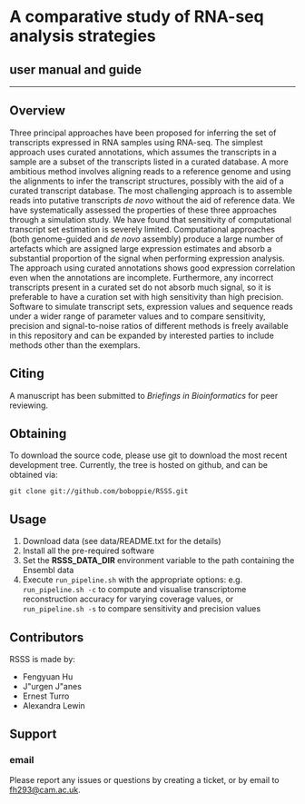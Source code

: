 # A comparative study of RNA-seq analysis strategies
## user manual and guide

--------

## Overview

Three principal approaches have been proposed for inferring the set of transcripts expressed in RNA samples using RNA-seq. The simplest approach uses curated annotations, which assumes the transcripts in a sample are a subset of the transcripts listed in a curated database. A more ambitious method involves aligning reads to a reference genome and using the alignments to infer the transcript structures, possibly with the aid of a curated transcript database. The most challenging approach is to assemble reads into putative transcripts *de novo* without the aid of reference data. We have systematically assessed the properties of these three approaches through a simulation study. We have found that sensitivity of computational transcript set estimation is severely limited. Computational approaches (both genome-guided and *de novo* assembly) produce a large number of artefacts which are assigned large expression estimates and absorb a substantial proportion of the signal when performing expression analysis. The approach using curated annotations shows good expression correlation even when the annotations are incomplete. Furthermore, any incorrect transcripts present in a curated set do not absorb much signal, so it is preferable to have a curation set with high sensitivity than high precision. Software to simulate transcript sets, expression values and sequence reads under a wider range of parameter values and to compare sensitivity, precision and signal-to-noise ratios of different methods is freely available in this repository and can be expanded by interested parties to include methods other than the exemplars.

## Citing

A manuscript has been submitted to *Briefings in Bioinformatics* for peer reviewing.

## Obtaining

To download the source code, please use git to download the most recent development
tree.  Currently, the tree is hosted on github, and can be obtained via:

    git clone git://github.com/boboppie/RSSS.git

## Usage

1. Download data (see data/README.txt for the details)
2. Install all the pre-required software
3. Set the **RSSS_DATA_DIR** environment variable to the path containing the Ensembl data
4. Execute `run_pipeline.sh` with the appropriate options: e.g. `run_pipeline.sh -c` to compute and visualise transcriptome reconstruction accuracy for varying coverage values, or `run_pipeline.sh -s` to compare sensitivity and precision values

## Contributors

RSSS is made by:

- Fengyuan Hu 
- J\"urgen J\"anes 
- Ernest Turro 
- Alexandra Lewin 

## Support

### email

Please report any issues or questions by creating a ticket, or by email to 
<fh293@cam.ac.uk>.

